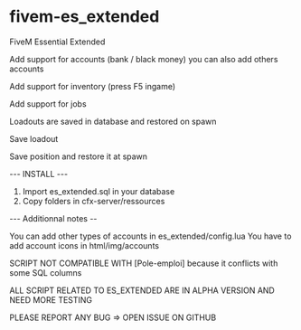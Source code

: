 # fivem-es_extended
FiveM Essential Extended

Add support for accounts (bank / black money) you can also add others accounts

Add support for inventory (press F5 ingame)

Add support for jobs

Loadouts are saved in database and restored on spawn

Save loadout

Save position and restore it at spawn

--- INSTALL ---

1) Import es_extended.sql in your database
2) Copy folders in cfx-server/ressources

--- Additionnal notes --

You can add other types of accounts in es_extended/config.lua
You have to add account icons in html/img/accounts

SCRIPT NOT COMPATIBLE WITH [Pole-emploi] because it conflicts with some SQL columns

ALL SCRIPT RELATED TO ES_EXTENDED ARE IN ALPHA VERSION AND NEED MORE TESTING

PLEASE REPORT ANY BUG => OPEN ISSUE ON GITHUB